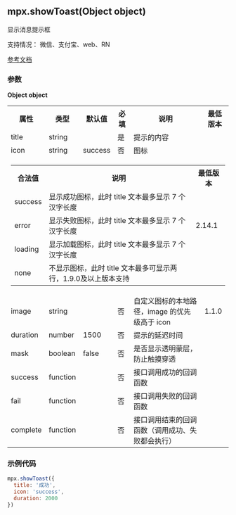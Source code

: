 ## mpx.showToast(Object object)

显示消息提示框

支持情况： 微信、支付宝、web、RN

[参考文档](https://developers.weixin.qq.com/miniprogram/dev/api/ui/interaction/wx.showToast.html)

### 参数
**Object object**

<table>
  <tr>
    <th>属性</th>
    <th>类型</th>
    <th>默认值</th>
    <th>必填</th>
    <th>说明</th>
    <th>最低版本</th>
  </tr>
  <tr>
    <td>title</td>
    <td>string</td>
    <td></td>
    <td>是</td>
    <td>提示的内容</td>
    <td></td>
  </tr>
  <tr>
      <td>icon</td>
      <td>string</td>
      <td>success</td>
      <td>否</td>
      <td>图标</td>
      <td></td>
    </tr>
    <tr>
      <td colspan="6">
        <table>
          <tr>
            <th>合法值</th>
            <th>说明</th>
            <th>最低版本</th>
          </tr>
          <tr>
            <td>success</td>
            <td>显示成功图标，此时 title 文本最多显示 7 个汉字长度</td>
            <td></td>
          </tr>
          <tr>
            <td>error</td>
            <td>显示失败图标，此时 title 文本最多显示 7 个汉字长度</td>
            <td>2.14.1</td>
          </tr>
          <tr>
            <td>loading</td>
            <td>显示加载图标，此时 title 文本最多显示 7 个汉字长度</td>
            <td></td>
          </tr>
          <tr>
            <td>none</td>
            <td>不显示图标，此时 title 文本最多可显示两行，1.9.0及以上版本支持</td>
            <td></td>
          </tr>
        </table>
      </td>
  </tr>
  <tr>
    <td>image</td>
    <td>string</td>
    <td></td>
    <td>否</td>
    <td>自定义图标的本地路径，image 的优先级高于 icon</td>
    <td>1.1.0</td>
  </tr>
  <tr>
    <td>duration</td>
    <td>number</td>
    <td>1500</td>
    <td>否</td>
    <td>提示的延迟时间</td>
    <td></td>
  </tr>
  <tr>
    <td>mask</td>
    <td>boolean</td>
    <td>false</td>
    <td>否</td>
    <td>是否显示透明蒙层，防止触摸穿透</td>
    <td></td>
  </tr>
  <tr>
    <td>success</td>
    <td>function</td>
    <td></td>
    <td>否</td>
    <td>接口调用成功的回调函数</td>
    <td></td>
  </tr>
  <tr>
    <td>fail</td>
    <td>function</td>
    <td></td>
    <td>否</td>
    <td>接口调用失败的回调函数</td>
    <td></td>
  </tr>
  <tr>
    <td>complete</td>
    <td>function</td>
    <td></td>
    <td>否</td>
    <td>接口调用结束的回调函数（调用成功、失败都会执行）</td>
    <td></td>
  </tr>
</table>


### 示例代码

```js
mpx.showToast({
  title: '成功',
  icon: 'success',
  duration: 2000
})
```
